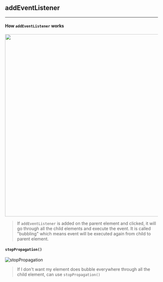 ## addEventListener
---

#### How `addEventListener` works
<img src="/bubbling-capture.jpeg" width="600" />

> If `addEventListener` is added on the parent element and clicked, it will go through all the child elements and execute the event. It is called "bubbling" which means event will be executed again from child to parent element.


#### `stopPropagation()`
![stopPropagation](/stopPtopagation.jpeg)

> If I don't want my element does bubble everywhere through all the child element, can use `stopPropagation()`
